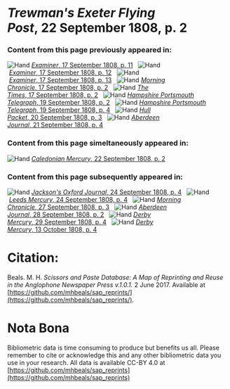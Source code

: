 # *Trewman's Exeter Flying Post*, 22 September 1808, p. 2  
  
### Content from this page previously appeared in:  
![Hand](http://scissorsandpaste.net/wp-content/uploads/2017/06/smallhandpointer.png) [*Examiner*, 17 September 1808, p. 11](https://mhbeals.github.io/sap_html/Examiner/Examiner-17-September-1808-p-11)  
![Hand](http://scissorsandpaste.net/wp-content/uploads/2017/06/smallhandpointer.png) [*Examiner*, 17 September 1808, p. 12](https://mhbeals.github.io/sap_html/Examiner/Examiner-17-September-1808-p-12)  
![Hand](http://scissorsandpaste.net/wp-content/uploads/2017/06/smallhandpointer.png) [*Examiner*, 17 September 1808, p. 13](https://mhbeals.github.io/sap_html/Examiner/Examiner-17-September-1808-p-13)  
![Hand](http://scissorsandpaste.net/wp-content/uploads/2017/06/smallhandpointer.png) [*Morning Chronicle*, 17 September 1808, p. 2](https://mhbeals.github.io/sap_html/Morning-Chronicle/Morning-Chronicle-17-September-1808-p-2)  
![Hand](http://scissorsandpaste.net/wp-content/uploads/2017/06/smallhandpointer.png) [*The Times*, 17 September 1808, p. 2](https://mhbeals.github.io/sap_html/The-Times/The-Times-17-September-1808-p-2)  
![Hand](http://scissorsandpaste.net/wp-content/uploads/2017/06/smallhandpointer.png) [*Hampshire Portsmouth Telegraph*, 19 September 1808, p. 2](https://mhbeals.github.io/sap_html/Hampshire-Portsmouth-Telegraph/Hampshire-Portsmouth-Telegraph-19-September-1808-p-2)  
![Hand](http://scissorsandpaste.net/wp-content/uploads/2017/06/smallhandpointer.png) [*Hampshire Portsmouth Telegraph*, 19 September 1808, p. 4](https://mhbeals.github.io/sap_html/Hampshire-Portsmouth-Telegraph/Hampshire-Portsmouth-Telegraph-19-September-1808-p-4)  
![Hand](http://scissorsandpaste.net/wp-content/uploads/2017/06/smallhandpointer.png) [*Hull Packet*, 20 September 1808, p. 3](https://mhbeals.github.io/sap_html/Hull-Packet/Hull-Packet-20-September-1808-p-3)  
![Hand](http://scissorsandpaste.net/wp-content/uploads/2017/06/smallhandpointer.png) [*Aberdeen Journal*, 21 September 1808, p. 4](https://mhbeals.github.io/sap_html/Aberdeen-Journal/Aberdeen-Journal-21-September-1808-p-4)  
  
### Content from this page simeltaneously appeared in:  
![Hand](http://scissorsandpaste.net/wp-content/uploads/2017/06/smallhandpointer.png) [*Caledonian Mercury*, 22 September 1808, p. 2](https://mhbeals.github.io/sap_html/Caledonian-Mercury/Caledonian-Mercury-22-September-1808-p-2)  
  
### Content from this page subsequently appeared in:  
![Hand](http://scissorsandpaste.net/wp-content/uploads/2017/06/smallhandpointer.png) [*Jackson's Oxford Journal*, 24 September 1808, p. 4](https://mhbeals.github.io/sap_html/Jackson's-Oxford-Journal/Jackson's-Oxford-Journal-24-September-1808-p-4)  
![Hand](http://scissorsandpaste.net/wp-content/uploads/2017/06/smallhandpointer.png) [*Leeds Mercury*, 24 September 1808, p. 4](https://mhbeals.github.io/sap_html/Leeds-Mercury/Leeds-Mercury-24-September-1808-p-4)  
![Hand](http://scissorsandpaste.net/wp-content/uploads/2017/06/smallhandpointer.png) [*Morning Chronicle*, 27 September 1808, p. 3](https://mhbeals.github.io/sap_html/Morning-Chronicle/Morning-Chronicle-27-September-1808-p-3)  
![Hand](http://scissorsandpaste.net/wp-content/uploads/2017/06/smallhandpointer.png) [*Aberdeen Journal*, 28 September 1808, p. 2](https://mhbeals.github.io/sap_html/Aberdeen-Journal/Aberdeen-Journal-28-September-1808-p-2)  
![Hand](http://scissorsandpaste.net/wp-content/uploads/2017/06/smallhandpointer.png) [*Derby Mercury*, 29 September 1808, p. 4](https://mhbeals.github.io/sap_html/Derby-Mercury/Derby-Mercury-29-September-1808-p-4)  
![Hand](http://scissorsandpaste.net/wp-content/uploads/2017/06/smallhandpointer.png) [*Derby Mercury*, 13 October 1808, p. 4](https://mhbeals.github.io/sap_html/Derby-Mercury/Derby-Mercury-13-October-1808-p-4)  


# Citation: 

Beals. M. H. *Scissors and Paste Database: A Map of Reprinting and Reuse in the Anglophone Newspaper Press v.1.0.1.* 2 June 2017. Available at [https://github.com/mhbeals/sap_reprints/](https://github.com/mhbeals/sap_reprints/). 

# Nota Bona

Bibliometric data is time consuming to produce but benefits us all. Please remember to cite or acknowledge this and any other bibliometric data you use in your research. All data is available CC-BY 4.0 at [https://github.com/mhbeals/sap_reprints](https://github.com/mhbeals/sap_reprints)